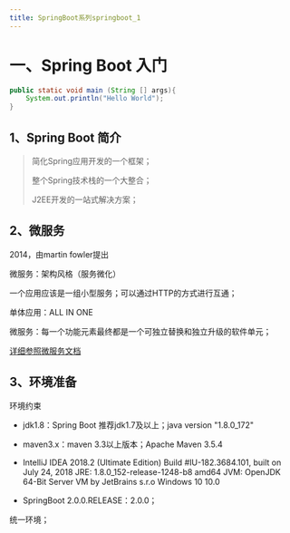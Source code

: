 ```yaml
---
title: SpringBoot系列springboot_1
---
```


# 一、Spring Boot 入门

```java
public static void main (String [] args){
    System.out.println("Hello World");
}
```

## 1、Spring Boot 简介

> 简化Spring应用开发的一个框架；
>
> 整个Spring技术栈的一个大整合；
>
> J2EE开发的一站式解决方案；

## 2、微服务

2014，由martin fowler提出

微服务：架构风格（服务微化）

一个应用应该是一组小型服务；可以通过HTTP的方式进行互通；

单体应用：ALL IN ONE

微服务：每一个功能元素最终都是一个可独立替换和独立升级的软件单元；

[详细参照微服务文档](https://martinfowler.com/articles/microservices.html#MicroservicesAndSoa)

## 3、环境准备

环境约束

- jdk1.8：Spring Boot 推荐jdk1.7及以上；java version "1.8.0_172"

- maven3.x：maven 3.3以上版本；Apache Maven 3.5.4

- IntelliJ IDEA 2018.2 (Ultimate Edition)
Build #IU-182.3684.101, built on July 24, 2018
JRE: 1.8.0_152-release-1248-b8 amd64
JVM: OpenJDK 64-Bit Server VM by JetBrains s.r.o
Windows 10 10.0

- SpringBoot 2.0.0.RELEASE：2.0.0；

统一环境；
